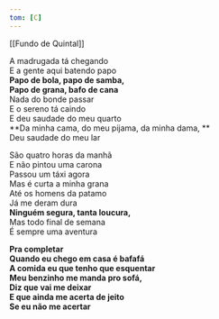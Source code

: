 ```yaml
---
tom: [C]
---
```


[[Fundo de Quintal]]

A madrugada tá chegando  
E a gente aqui batendo papo  
**Papo de bola, papo de samba,  
Papo de grana, bafo de cana**  
Nada do bonde passar  
E o sereno tá caindo  
E deu saudade do meu quarto  
**Da minha cama, do meu pijama, da minha dama, **  
Deu saudade do meu lar

São quatro horas da manhã  
E não pintou uma carona  
Passou um táxi agora  
Mas é curta a minha grana  
Até os homens da patamo  
Já me deram dura  
**Ninguém segura, tanta loucura,**  
Mas todo final de semana  
É sempre uma aventura

**Pra completar  
Quando eu chego em casa é bafafá  
A comida eu que tenho que esquentar  
Meu benzinho me manda pro sofá,  
Diz que vai me deixar  
E que ainda me acerta de jeito  
Se eu não me acertar**